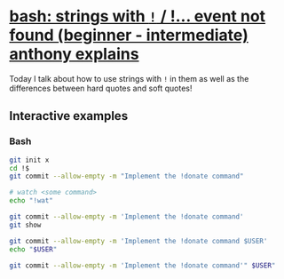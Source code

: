 # [bash: strings with `!` / !... event not found (beginner - intermediate) anthony explains](https://youtu.be/VkRjT3UBiLk)

Today I talk about how to use strings with `!` in them as well as the differences between hard quotes and soft quotes!

## Interactive examples

### Bash

```bash
git init x
cd !$
git commit --allow-empty -m "Implement the !donate command"

# watch <some command>
echo "!wat"

git commit --allow-empty -m 'Implement the !donate command'
git show

git commit --allow-empty -m 'Implement the !donate command $USER'
echo "$USER"

git commit --allow-empty -m 'Implement the !donate command'" $USER"
```
